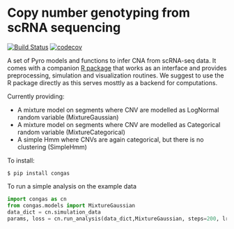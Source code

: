 # Copy number genotyping from scRNA sequencing


[![Build Status](https://travis-ci.org/Militeee/anneal.svg?branch=master)](https://travis-ci.org/Militeee/congas)
[![codecov](https://codecov.io/gh/Militeee/anneal/branch/master/graph/badge.svg)](https://codecov.io/gh/Militeee/congas)


A set of Pyro models and functions to infer CNA from scRNA-seq data. 
It comes with a companion [R package](https://github.com/caravagnalab/rcongas) that works as an interface and provides preprocessing, simulation and visualization routines.
We suggest to use the R package directly as this serves mosttly as a backend for computations.


Currently providing:

- A mixture model on segments where CNV are modelled as LogNormal random variable (MixtureGaussian) 
- A mixture model on segments where CNV are modelled as Categorical random variable (MixtureCategorical) 
- A simple Hmm where CNVs are again categorical, but there is no clustering (SimpleHmm)

To install:

`$ pip install congas`

To run a simple analysis on the example data

```python
import congas as cn
from congas.models import MixtureGaussian
data_dict = cn.simulation_data
params, loss = cn.run_analysis(data_dict,MixtureGaussian, steps=200, lr=0.05)
```
